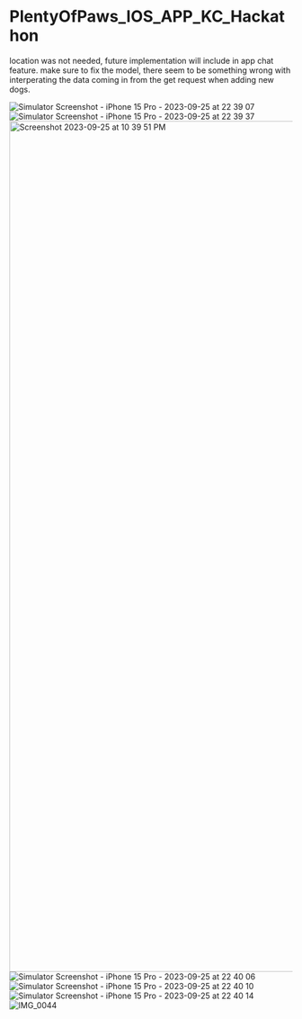 # PlentyOfPaws_IOS_APP_KC_Hackathon

location was not needed, future implementation will include in app chat feature. make sure to fix the model, there seem to be something wrong with interperating the data coming in from the get request when adding new dogs. 

![Simulator Screenshot - iPhone 15 Pro - 2023-09-25 at 22 39 07](https://github.com/AlexTran0899/PlentyOfPaws_IOS_APP_KC_Hackathon/assets/76791231/40fc4ec1-acbb-41bb-847e-755362159e5d)
![Simulator Screenshot - iPhone 15 Pro - 2023-09-25 at 22 39 37](https://github.com/AlexTran0899/PlentyOfPaws_IOS_APP_KC_Hackathon/assets/76791231/6d38c06a-fd58-4093-8202-87991104e2f8)
<img width="1512" alt="Screenshot 2023-09-25 at 10 39 51 PM" src="https://github.com/AlexTran0899/PlentyOfPaws_IOS_APP_KC_Hackathon/assets/76791231/2fe42f8a-f4c6-4bf0-949a-345ae51aaa7e">
![Simulator Screenshot - iPhone 15 Pro - 2023-09-25 at 22 40 06](https://github.com/AlexTran0899/PlentyOfPaws_IOS_APP_KC_Hackathon/assets/76791231/5bdf3328-9adb-4330-bd62-0724b969d93e)
![Simulator Screenshot - iPhone 15 Pro - 2023-09-25 at 22 40 10](https://github.com/AlexTran0899/PlentyOfPaws_IOS_APP_KC_Hackathon/assets/76791231/93747fc5-7b9c-49b9-94e7-4ed2e3f25d48)
![Simulator Screenshot - iPhone 15 Pro - 2023-09-25 at 22 40 14](https://github.com/AlexTran0899/PlentyOfPaws_IOS_APP_KC_Hackathon/assets/76791231/52cb96cb-e6a3-42ac-8c5b-bd4db26d03c5)
![IMG_0044](https://github.com/AlexTran0899/PlentyOfPaws_IOS_APP_KC_Hackathon/assets/76791231/6fae13b0-fda1-492b-a872-3d6e89cf66dc)
